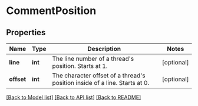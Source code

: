 # CommentPosition

## Properties
Name | Type | Description | Notes
------------ | ------------- | ------------- | -------------
**line** | **int** | The line number of a thread&#39;s position. Starts at 1. | [optional] 
**offset** | **int** | The character offset of a thread&#39;s position inside of a line. Starts at 0. | [optional] 

[[Back to Model list]](../README.md#documentation-for-models) [[Back to API list]](../README.md#documentation-for-api-endpoints) [[Back to README]](../README.md)


